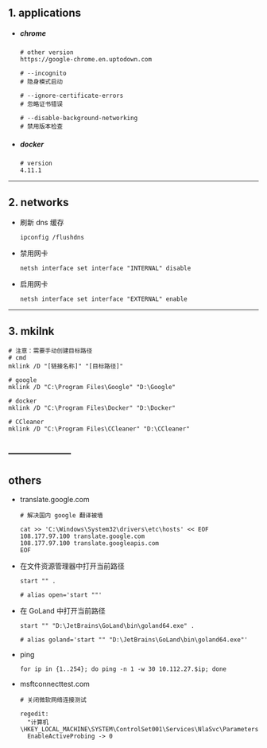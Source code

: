 ## 1. applications

- ##### chrome

  ```shell
  # other version
  https://google-chrome.en.uptodown.com
  ```

  ```shell
  # --incognito
  # 隐身模式启动

  # --ignore-certificate-errors
  # 忽略证书错误

  # --disable-background-networking
  # 禁用版本检查
  ```

- ##### docker

  ```shell
  # version
  4.11.1
  ```

---

## 2. networks

- 刷新 dns 缓存

  ```shell
  ipconfig /flushdns
  ```

- 禁用网卡

  ```shell
  netsh interface set interface "INTERNAL" disable
  ```

- 启用网卡

  ```shell
  netsh interface set interface "EXTERNAL" enable
  ```

---

## 3. mkilnk

```shell
# 注意：需要手动创建目标路径
# cmd
mklink /D "[链接名称]" "[目标路径]"

# google
mklink /D "C:\Program Files\Google" "D:\Google"

# docker
mklink /D "C:\Program Files\Docker" "D:\Docker"

# CCleaner
mklink /D "C:\Program Files\CCleaner" "D:\CCleaner"
```

## ——————

## others

- translate.google.com

  ```shell
  # 解决国内 google 翻译被墙

  cat >> 'C:\Windows\System32\drivers\etc\hosts' << EOF
  108.177.97.100 translate.google.com
  108.177.97.100 translate.googleapis.com
  EOF
  ```

- 在文件资源管理器中打开当前路径

  ```shell
  start "" .

  # alias open='start ""'
  ```

- 在 GoLand 中打开当前路径

  ```shell
  start "" "D:\JetBrains\GoLand\bin\goland64.exe" .

  # alias goland='start "" "D:\JetBrains\GoLand\bin\goland64.exe"'
  ```

- ping

  ```shell
  for ip in {1..254}; do ping -n 1 -w 30 10.112.27.$ip; done
  ```

- msftconnecttest.com

  ```shell
  # 关闭微软网络连接测试
  
  regedit:
  	"计算机\HKEY_LOCAL_MACHINE\SYSTEM\ControlSet001\Services\NlaSvc\Parameters\Internet"
  	EnableActiveProbing -> 0
  ```
